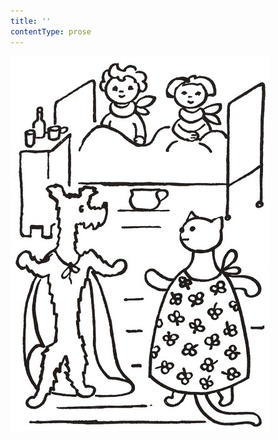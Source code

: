 ```yaml
---
title: ''
contentType: prose
---
```


![povidani_o_pejskovi_a_kocicce_043](./resources/povidani_o_pejskovi_a_kocicce_043.jpg)
